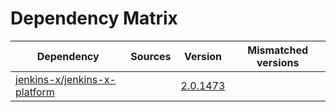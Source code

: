 # Dependency Matrix

Dependency | Sources | Version | Mismatched versions
---------- | ------- | ------- | -------------------
[jenkins-x/jenkins-x-platform](https://github.com/jenkins-x/jenkins-x-platform) |  | [2.0.1473](https://github.com/jenkins-x/jenkins-x-platform/releases/tag/v2.0.1473) | 

